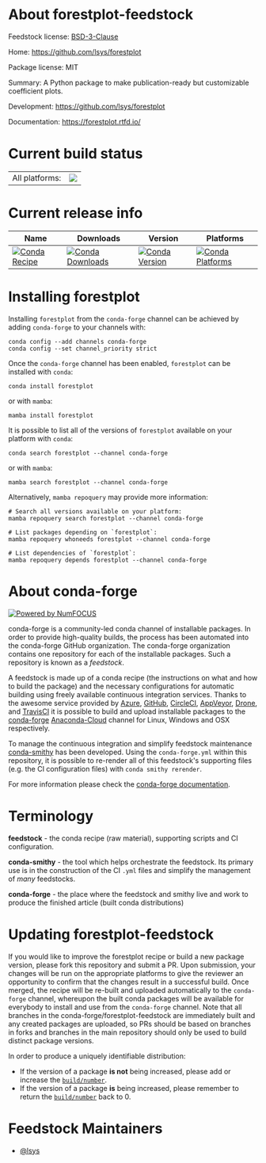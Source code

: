 About forestplot-feedstock
==========================

Feedstock license: [BSD-3-Clause](https://github.com/conda-forge/forestplot-feedstock/blob/main/LICENSE.txt)

Home: https://github.com/lsys/forestplot

Package license: MIT

Summary: A Python package to make publication-ready but customizable coefficient plots.

Development: https://github.com/lsys/forestplot

Documentation: https://forestplot.rtfd.io/

Current build status
====================


<table><tr><td>All platforms:</td>
    <td>
      <a href="https://dev.azure.com/conda-forge/feedstock-builds/_build/latest?definitionId=17743&branchName=main">
        <img src="https://dev.azure.com/conda-forge/feedstock-builds/_apis/build/status/forestplot-feedstock?branchName=main">
      </a>
    </td>
  </tr>
</table>

Current release info
====================

| Name | Downloads | Version | Platforms |
| --- | --- | --- | --- |
| [![Conda Recipe](https://img.shields.io/badge/recipe-forestplot-green.svg)](https://anaconda.org/conda-forge/forestplot) | [![Conda Downloads](https://img.shields.io/conda/dn/conda-forge/forestplot.svg)](https://anaconda.org/conda-forge/forestplot) | [![Conda Version](https://img.shields.io/conda/vn/conda-forge/forestplot.svg)](https://anaconda.org/conda-forge/forestplot) | [![Conda Platforms](https://img.shields.io/conda/pn/conda-forge/forestplot.svg)](https://anaconda.org/conda-forge/forestplot) |

Installing forestplot
=====================

Installing `forestplot` from the `conda-forge` channel can be achieved by adding `conda-forge` to your channels with:

```
conda config --add channels conda-forge
conda config --set channel_priority strict
```

Once the `conda-forge` channel has been enabled, `forestplot` can be installed with `conda`:

```
conda install forestplot
```

or with `mamba`:

```
mamba install forestplot
```

It is possible to list all of the versions of `forestplot` available on your platform with `conda`:

```
conda search forestplot --channel conda-forge
```

or with `mamba`:

```
mamba search forestplot --channel conda-forge
```

Alternatively, `mamba repoquery` may provide more information:

```
# Search all versions available on your platform:
mamba repoquery search forestplot --channel conda-forge

# List packages depending on `forestplot`:
mamba repoquery whoneeds forestplot --channel conda-forge

# List dependencies of `forestplot`:
mamba repoquery depends forestplot --channel conda-forge
```


About conda-forge
=================

[![Powered by
NumFOCUS](https://img.shields.io/badge/powered%20by-NumFOCUS-orange.svg?style=flat&colorA=E1523D&colorB=007D8A)](https://numfocus.org)

conda-forge is a community-led conda channel of installable packages.
In order to provide high-quality builds, the process has been automated into the
conda-forge GitHub organization. The conda-forge organization contains one repository
for each of the installable packages. Such a repository is known as a *feedstock*.

A feedstock is made up of a conda recipe (the instructions on what and how to build
the package) and the necessary configurations for automatic building using freely
available continuous integration services. Thanks to the awesome service provided by
[Azure](https://azure.microsoft.com/en-us/services/devops/), [GitHub](https://github.com/),
[CircleCI](https://circleci.com/), [AppVeyor](https://www.appveyor.com/),
[Drone](https://cloud.drone.io/welcome), and [TravisCI](https://travis-ci.com/)
it is possible to build and upload installable packages to the
[conda-forge](https://anaconda.org/conda-forge) [Anaconda-Cloud](https://anaconda.org/)
channel for Linux, Windows and OSX respectively.

To manage the continuous integration and simplify feedstock maintenance
[conda-smithy](https://github.com/conda-forge/conda-smithy) has been developed.
Using the ``conda-forge.yml`` within this repository, it is possible to re-render all of
this feedstock's supporting files (e.g. the CI configuration files) with ``conda smithy rerender``.

For more information please check the [conda-forge documentation](https://conda-forge.org/docs/).

Terminology
===========

**feedstock** - the conda recipe (raw material), supporting scripts and CI configuration.

**conda-smithy** - the tool which helps orchestrate the feedstock.
                   Its primary use is in the construction of the CI ``.yml`` files
                   and simplify the management of *many* feedstocks.

**conda-forge** - the place where the feedstock and smithy live and work to
                  produce the finished article (built conda distributions)


Updating forestplot-feedstock
=============================

If you would like to improve the forestplot recipe or build a new
package version, please fork this repository and submit a PR. Upon submission,
your changes will be run on the appropriate platforms to give the reviewer an
opportunity to confirm that the changes result in a successful build. Once
merged, the recipe will be re-built and uploaded automatically to the
`conda-forge` channel, whereupon the built conda packages will be available for
everybody to install and use from the `conda-forge` channel.
Note that all branches in the conda-forge/forestplot-feedstock are
immediately built and any created packages are uploaded, so PRs should be based
on branches in forks and branches in the main repository should only be used to
build distinct package versions.

In order to produce a uniquely identifiable distribution:
 * If the version of a package **is not** being increased, please add or increase
   the [``build/number``](https://docs.conda.io/projects/conda-build/en/latest/resources/define-metadata.html#build-number-and-string).
 * If the version of a package **is** being increased, please remember to return
   the [``build/number``](https://docs.conda.io/projects/conda-build/en/latest/resources/define-metadata.html#build-number-and-string)
   back to 0.

Feedstock Maintainers
=====================

* [@lsys](https://github.com/lsys/)

